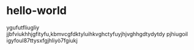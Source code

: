 # hello-world
ygufutfliugliy
jjbfviukhhjgfityfu,kbmvcgfdktyluihkvghctyfuyjhjvghhgdtydytdy
pjhiugoil
igyfoul87ttysxfgjhliyò7fgiukj
